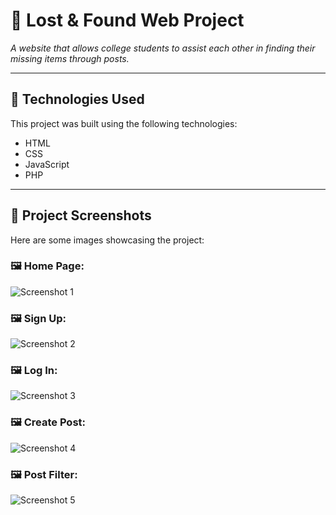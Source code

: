 # 📌 Lost & Found Web Project

_A website that allows college students to assist each other in finding their missing items through posts._

---

## 🔧 Technologies Used

This project was built using the following technologies:

- HTML
- CSS
- JavaScript
- PHP

---

## 📸 Project Screenshots

Here are some images showcasing the project:

### 🖼 Home Page:
![Screenshot 1]()

### 🖼 Sign Up:
![Screenshot 2]()

### 🖼 Log In:
![Screenshot 3]()

### 🖼 Create Post:
![Screenshot 4]()

### 🖼 Post Filter:
![Screenshot 5]()


